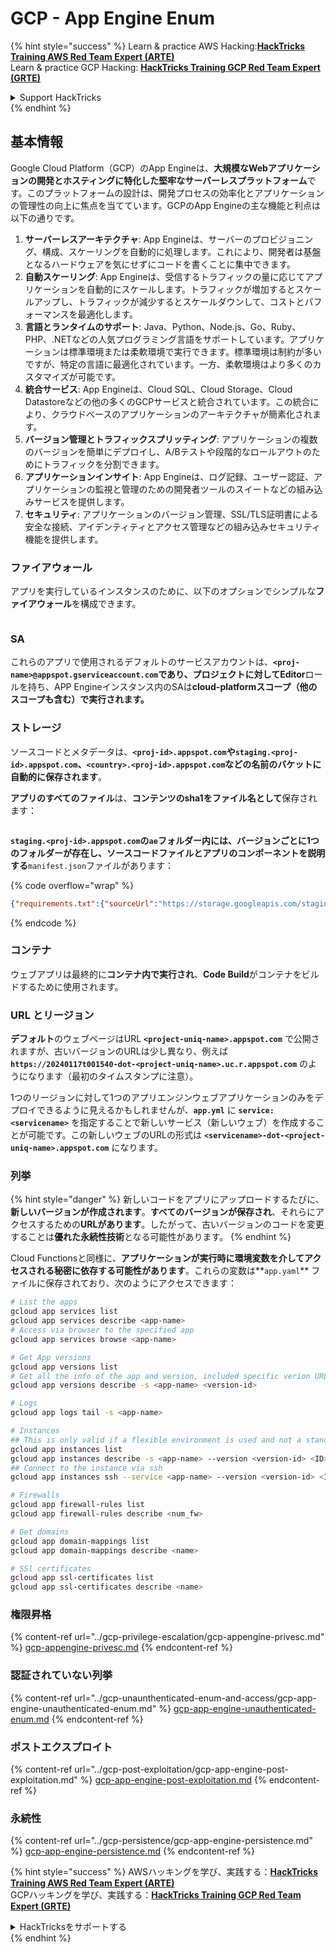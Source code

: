 # GCP - App Engine Enum

{% hint style="success" %}
Learn & practice AWS Hacking:<img src="../../../.gitbook/assets/image (1).png" alt="" data-size="line">[**HackTricks Training AWS Red Team Expert (ARTE)**](https://training.hacktricks.xyz/courses/arte)<img src="../../../.gitbook/assets/image (1).png" alt="" data-size="line">\
Learn & practice GCP Hacking: <img src="../../../.gitbook/assets/image (2).png" alt="" data-size="line">[**HackTricks Training GCP Red Team Expert (GRTE)**<img src="../../../.gitbook/assets/image (2).png" alt="" data-size="line">](https://training.hacktricks.xyz/courses/grte)

<details>

<summary>Support HackTricks</summary>

* Check the [**subscription plans**](https://github.com/sponsors/carlospolop)!
* **Join the** 💬 [**Discord group**](https://discord.gg/hRep4RUj7f) or the [**telegram group**](https://t.me/peass) or **follow** us on **Twitter** 🐦 [**@hacktricks\_live**](https://twitter.com/hacktricks\_live)**.**
* **Share hacking tricks by submitting PRs to the** [**HackTricks**](https://github.com/carlospolop/hacktricks) and [**HackTricks Cloud**](https://github.com/carlospolop/hacktricks-cloud) github repos.

</details>
{% endhint %}

## 基本情報 <a href="#reviewing-app-engine-configurations" id="reviewing-app-engine-configurations"></a>

Google Cloud Platform（GCP）のApp Engineは、**大規模なWebアプリケーションの開発とホスティングに特化した堅牢なサーバーレスプラットフォーム**です。このプラットフォームの設計は、開発プロセスの効率化とアプリケーションの管理性の向上に焦点を当てています。GCPのApp Engineの主な機能と利点は以下の通りです。

1. **サーバーレスアーキテクチャ**: App Engineは、サーバーのプロビジョニング、構成、スケーリングを自動的に処理します。これにより、開発者は基盤となるハードウェアを気にせずにコードを書くことに集中できます。
2. **自動スケーリング**: App Engineは、受信するトラフィックの量に応じてアプリケーションを自動的にスケールします。トラフィックが増加するとスケールアップし、トラフィックが減少するとスケールダウンして、コストとパフォーマンスを最適化します。
3. **言語とランタイムのサポート**: Java、Python、Node.js、Go、Ruby、PHP、.NETなどの人気プログラミング言語をサポートしています。アプリケーションは標準環境または柔軟環境で実行できます。標準環境は制約が多いですが、特定の言語に最適化されています。一方、柔軟環境はより多くのカスタマイズが可能です。
4. **統合サービス**: App Engineは、Cloud SQL、Cloud Storage、Cloud Datastoreなどの他の多くのGCPサービスと統合されています。この統合により、クラウドベースのアプリケーションのアーキテクチャが簡素化されます。
5. **バージョン管理とトラフィックスプリッティング**: アプリケーションの複数のバージョンを簡単にデプロイし、A/Bテストや段階的なロールアウトのためにトラフィックを分割できます。
6. **アプリケーションインサイト**: App Engineは、ログ記録、ユーザー認証、アプリケーションの監視と管理のための開発者ツールのスイートなどの組み込みサービスを提供します。
7. **セキュリティ**: アプリケーションのバージョン管理、SSL/TLS証明書による安全な接続、アイデンティティとアクセス管理などの組み込みセキュリティ機能を提供します。

### ファイアウォール

アプリを実行しているインスタンスのために、以下のオプションでシンプルな**ファイアウォール**を構成できます。

<figure><img src="../../../.gitbook/assets/image (246).png" alt=""><figcaption></figcaption></figure>

### SA

これらのアプリで使用されるデフォルトのサービスアカウントは、**`<proj-name>@appspot.gserviceaccount.com`**であり、プロジェクトに対して**Editor**ロールを持ち、APP Engineインスタンス内のSAは**cloud-platformスコープ（他のスコープも含む）で実行されます。**

### ストレージ

ソースコードとメタデータは、**`<proj-id>.appspot.com`**や`staging.<proj-id>.appspot.com`、`<country>.<proj-id>.appspot.com`などの名前のバケットに**自動的に保存されます**。

**アプリのすべてのファイル**は、**コンテンツのsha1をファイル名として**保存されます：

<figure><img src="../../../.gitbook/assets/image (82).png" alt=""><figcaption></figcaption></figure>

**`staging.<proj-id>.appspot.com`**の**`ae`**フォルダー内には、**バージョンごとに1つのフォルダーが存在し**、**ソースコード**ファイルと**アプリのコンポーネントを説明する**`manifest.json`ファイルがあります：

{% code overflow="wrap" %}
```json
{"requirements.txt":{"sourceUrl":"https://storage.googleapis.com/staging.onboarding-host-98efbf97812843.appspot.com/a270eedcbe2672c841251022b7105d340129d108","sha1Sum":"a270eedc_be2672c8_41251022_b7105d34_0129d108"},"main_test.py":{"sourceUrl":"https://storage.googleapis.com/staging.onboarding-host-98efbf97812843.appspot.com/0ca32fd70c953af94d02d8a36679153881943f32","sha1Sum":"0ca32fd7_0c953af9_4d02d8a ...
```
{% endcode %}

### コンテナ

ウェブアプリは最終的に**コンテナ内で実行され**、**Code Build**がコンテナをビルドするために使用されます。

### URL とリージョン

**デフォルト**のウェブページはURL **`<project-uniq-name>.appspot.com`** で公開されますが、古いバージョンのURLは少し異なり、例えば **`https://20240117t001540-dot-<project-uniq-name>.uc.r.appspot.com`** のようになります（最初のタイムスタンプに注意）。

1つのリージョンに対して1つのアプリエンジンウェブアプリケーションのみをデプロイできるように見えるかもしれませんが、**`app.yml`** に **`service: <servicename>`** を指定することで新しいサービス（新しいウェブ）を作成することが可能です。この新しいウェブのURLの形式は **`<servicename>-dot-<project-uniq-name>.appspot.com`** になります。

### 列挙

{% hint style="danger" %}
新しいコードをアプリにアップロードするたびに、**新しいバージョンが作成されます**。**すべてのバージョンが保存され**、それらにアクセスするための**URLがあります**。したがって、古いバージョンのコードを変更することは**優れた永続性技術**となる可能性があります。
{% endhint %}

Cloud Functionsと同様に、**アプリケーションが実行時に環境変数を介してアクセスされる秘密に依存する可能性があります**。これらの変数は**`app.yaml`** ファイルに保存されており、次のようにアクセスできます：
```bash
# List the apps
gcloud app services list
gcloud app services describe <app-name>
# Access via browser to the specified app
gcloud app services browse <app-name>

# Get App versions
gcloud app versions list
# Get all the info of the app and version, included specific verion URL and the env
gcloud app versions describe -s <app-name> <version-id>

# Logs
gcloud app logs tail -s <app-name>

# Instances
## This is only valid if a flexible environment is used and not a standard one
gcloud app instances list
gcloud app instances describe -s <app-name> --version <version-id> <ID>
## Connect to the instance via ssh
gcloud app instances ssh --service <app-name> --version <version-id> <ID>

# Firewalls
gcloud app firewall-rules list
gcloud app firewall-rules describe <num_fw>

# Get domains
gcloud app domain-mappings list
gcloud app domain-mappings describe <name>

# SSl certificates
gcloud app ssl-certificates list
gcloud app ssl-certificates describe <name>
```
### 権限昇格

{% content-ref url="../gcp-privilege-escalation/gcp-appengine-privesc.md" %}
[gcp-appengine-privesc.md](../gcp-privilege-escalation/gcp-appengine-privesc.md)
{% endcontent-ref %}

### 認証されていない列挙

{% content-ref url="../gcp-unaunthenticated-enum-and-access/gcp-app-engine-unauthenticated-enum.md" %}
[gcp-app-engine-unauthenticated-enum.md](../gcp-unaunthenticated-enum-and-access/gcp-app-engine-unauthenticated-enum.md)
{% endcontent-ref %}

### ポストエクスプロイト

{% content-ref url="../gcp-post-exploitation/gcp-app-engine-post-exploitation.md" %}
[gcp-app-engine-post-exploitation.md](../gcp-post-exploitation/gcp-app-engine-post-exploitation.md)
{% endcontent-ref %}

### 永続性

{% content-ref url="../gcp-persistence/gcp-app-engine-persistence.md" %}
[gcp-app-engine-persistence.md](../gcp-persistence/gcp-app-engine-persistence.md)
{% endcontent-ref %}

{% hint style="success" %}
AWSハッキングを学び、実践する：<img src="../../../.gitbook/assets/image (1).png" alt="" data-size="line">[**HackTricks Training AWS Red Team Expert (ARTE)**](https://training.hacktricks.xyz/courses/arte)<img src="../../../.gitbook/assets/image (1).png" alt="" data-size="line">\
GCPハッキングを学び、実践する：<img src="../../../.gitbook/assets/image (2).png" alt="" data-size="line">[**HackTricks Training GCP Red Team Expert (GRTE)**<img src="../../../.gitbook/assets/image (2).png" alt="" data-size="line">](https://training.hacktricks.xyz/courses/grte)

<details>

<summary>HackTricksをサポートする</summary>

* [**サブスクリプションプラン**](https://github.com/sponsors/carlospolop)を確認してください！
* **💬 [**Discordグループ**](https://discord.gg/hRep4RUj7f)または[**Telegramグループ**](https://t.me/peass)に参加するか、**Twitter** 🐦 [**@hacktricks\_live**](https://twitter.com/hacktricks\_live)**をフォローしてください。**
* **[**HackTricks**](https://github.com/carlospolop/hacktricks)および[**HackTricks Cloud**](https://github.com/carlospolop/hacktricks-cloud)のGitHubリポジトリにPRを提出してハッキングトリックを共有してください。**

</details>
{% endhint %}
